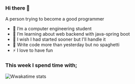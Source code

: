### Hi there 👋


A person trying to become a good programmer

- 🔭 I’m a  computer engineering student
- 🌱 I’m learning about web backend with java-spring boot
- 🤔 I wish I had started sooner but I'll handle it
- 🥅 Write code more than yesterday but no spaghetti
- ⚡ I love to have fun 


### This week I spend time with;
![Wwakatime stats](https://github-readme-stats-taupe-two.vercel.app/api/wakatime?username=ari&hide_title=true&hide_border=true&langs_count=5&bg_color=00000000&text_color=777)




